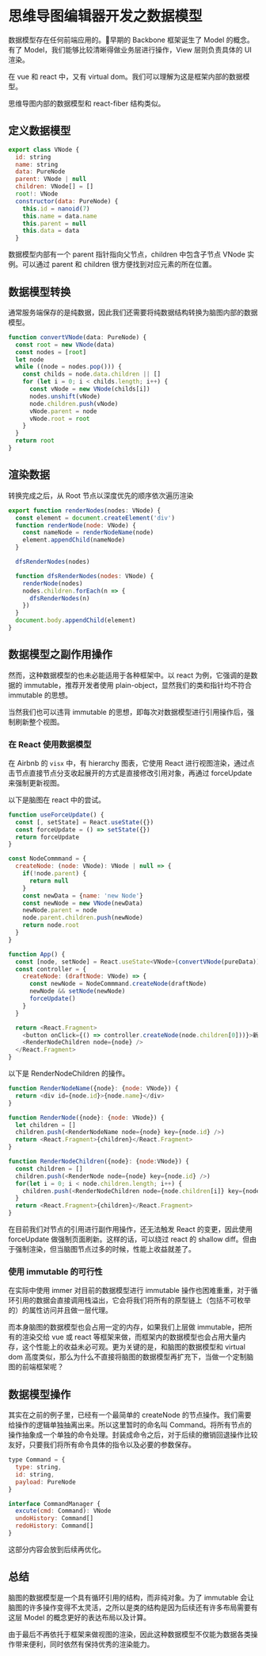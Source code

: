 # 思维导图编辑器开发之数据模型

数据模型存在任何前端应用的。早期的 Backbone 框架诞生了 Model 的概念。
有了 Model，我们能够比较清晰得做业务层进行操作，View 层则负责具体的 UI 渲染。

在 vue 和 react 中，又有 virtual dom。我们可以理解为这是框架内部的数据模型。

思维导图内部的数据模型和 react-fiber 结构类似。

## 定义数据模型

```js
export class VNode {
  id: string
  name: string
  data: PureNode
  parent: VNode | null
  children: VNode[] = []
  root!: VNode
  constructor(data: PureNode) {
    this.id = nanoid(7)
    this.name = data.name
    this.parent = null
    this.data = data
  }
```

数据模型内部有一个 parent 指针指向父节点，children 中包含子节点 VNode 实例。可以通过 parent 和 children 很方便找到对应元素的所在位置。

## 数据模型转换

通常服务端保存的是纯数据，因此我们还需要将纯数据结构转换为脑图内部的数据模型。

```js
function convertVNode(data: PureNode) {
  const root = new VNode(data)
  const nodes = [root]
  let node
  while ((node = nodes.pop())) {
    const childs = node.data.children || []
    for (let i = 0; i < childs.length; i++) {
      const vNode = new VNode(childs[i])
      nodes.unshift(vNode)
      node.children.push(vNode)
      vNode.parent = node
      vNode.root = root
    }
  }
  return root
}
```

## 渲染数据

转换完成之后，从 Root 节点以深度优先的顺序依次遍历渲染

```js
export function renderNodes(nodes: VNode) {
  const element = document.createElement('div')
  function renderNode(node: VNode) {
    const nameNode = renderNodeName(node)
    element.appendChild(nameNode)
  }

  dfsRenderNodes(nodes)

  function dfsRenderNodes(nodes: VNode) {
    renderNode(nodes)
    nodes.children.forEach(n => {
      dfsRenderNodes(n)
    })
  }
  document.body.appendChild(element)
}
```

## 数据模型之副作用操作

然而，这种数据模型的也未必能适用于各种框架中。以 react 为例，它强调的是数据的 immutable，推荐开发者使用 plain-object，显然我们的类和指针均不符合 immutable 的思想。

当然我们也可以违背 immutable 的思想，即每次对数据模型进行引用操作后，强制刷新整个视图。

### 在 React 使用数据模型

在 Airbnb 的 `visx` 中，有 hierarchy 图表，它使用 React 进行视图渲染，通过点击节点直接节点分支收起展开的方式是直接修改引用对象，再通过 forceUpdate 来强制更新视图。

以下是脑图在 react 中的尝试。

```js
function useForceUpdate() {
  const [, setState] = React.useState({})
  const forceUpdate = () => setState({})
  return forceUpdate
}

const NodeCommmand = {
  createNode: (node: VNode): VNode | null => {
    if(!node.parent) {
      return null
    }
    const newData = {name: 'new Node'}
    const newNode = new VNode(newData)
    newNode.parent = node
    node.parent.children.push(newNode)
    return node.root
  }
}

function App() {
  const [node, setNode] = React.useState<VNode>(convertVNode(pureData))
  const controller = {
    createNode: (draftNode: VNode) => {
      const newNode = NodeCommmand.createNode(draftNode)
      newNode && setNode(newNode)
      forceUpdate()
    }
  }

  return <React.Fragment>
    <button onClick={() => controller.createNode(node.children[0]))}>新增节点</button>
    <RenderNodeChildren node={node} />
  </React.Fragment>
}
```

以下是 RenderNodeChildren 的操作。

```js
function RenderNodeName({node}: {node: VNode}) {
  return <div id={node.id}>{node.name}</div>
}

function RenderNode({node}: {node: VNode}) {
  let children = []
  children.push(<RenderNodeName node={node} key={node.id} />)
  return <React.Fragment>{children}</React.Fragment>
}

function RenderNodeChildren({node}: {node:VNode}) {
  const children = []
  children.push(<RenderNode node={node} key={node.id} />)
  for(let i = 0; i < node.children.length; i++) {
    children.push(<RenderNodeChildren node={node.children[i]} key={node.children[i].id}/>)
  }
  return <React.Fragment>{children}</React.Fragment>
}
```

在目前我们对节点的引用进行副作用操作，还无法触发 React 的变更，因此使用 forceUpdate 做强制页面刷新。这样的话，可以绕过 react 的 shallow diff。但由于强制渲染，但当脑图节点过多的时候，性能上收益就差了。

### 使用 immutable 的可行性

在实际中使用 immer 对目前的数据模型进行 immutable 操作也困难重重，对于循环引用的数据会直接调用栈溢出，它会将我们将所有的原型链上（包括不可枚举的）的属性访问并且做一层代理。

而本身脑图的数据模型也会占用一定的内存，如果我们上层做 immutable，把所有的渲染交给 vue 或 react 等框架来做，而框架内的数据模型也会占用大量内存，这个性能上的收益未必可观。更为关键的是，和脑图的数据模型和 virtual dom 高度类似，那么为什么不直接将脑图的数据模型再扩充下，当做一个定制脑图的前端框架呢？

## 数据模型操作

其实在之前的例子里，已经有一个最简单的 createNode 的节点操作。我们需要给操作的逻辑单独抽离出来。所以这里暂时的命名叫 Command。将所有节点的操作抽象成一个单独的命令处理。封装成命令之后，对于后续的撤销回退操作比较友好，只要我们将所有命令具体的指令以及必要的参数保存。

```js
type Command = {
  type: string,
  id: string,
  payload: PureNode
}

interface CommandManager {
  excute(cmd: Command): VNode
  undoHistory: Command[]
  redoHistory: Command[]
}
```

这部分内容会放到后续再优化。

## 总结

脑图的数据模型是一个具有循环引用的结构，而非纯对象。为了 immutable 会让脑图的许多操作变得不太灵活，之所以是类的结构是因为后续还有许多布局需要有这层 Model 的概念更好的表达布局以及计算。

由于最后不再依托于框架来做视图的渲染，因此这种数据模型不仅能为数据各类操作带来便利，同时依然有保持优秀的渲染能力。
